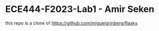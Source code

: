 # ECE444-F2023-Lab1 - Amir Seken


this repo is a clone of https://github.com/miguelgrinberg/flasky.
